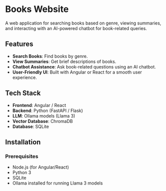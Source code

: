 # Books Website

A web application for searching books based on genre, viewing summaries, and interacting with an AI-powered chatbot for book-related queries.

## Features

- **Search Books**: Find books by genre.
- **View Summaries**: Get brief descriptions of books.
- **Chatbot Assistance**: Ask book-related questions using an AI chatbot.
- **User-Friendly UI**: Built with Angular or React for a smooth user experience.

## Tech Stack

- **Frontend**: Angular / React
- **Backend**: Python (FastAPI / Flask)
- **LLM**: Ollama models (Llama 3)
- **Vector Database**: ChromaDB
- **Database**: SQLite

## Installation

### Prerequisites
- Node.js (for Angular/React)
- Python 3
- SQLite
- Ollama installed for running Llama 3 models


